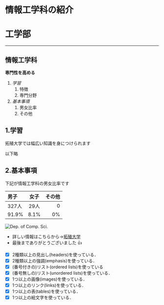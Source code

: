 # 情報工学科の紹介
<!-- Markdown記法を使って学科の紹介ページを作る -->

# 工学部

****

## 情報工学科

**専門性を高める**

1. *学習*
   1. 特徴
   1. 専門分野
1. *基本事項*
   1. 男女比率
   1. その他

## 1.学習

拓殖大学では幅広い知識を身につけられます

以下略

## 2.基本事項

下記が情報工学科の男女比率です

|男子|女子|その他|
|:---|:---:|---:|
| 327人 | 29人 | 0|
| 91.9% | 8.1%| 0%|

![Dep. of Comp. Sci.](https://feng.takushoku-u.ac.jp/albums/abm00004330.jpg "情報工学科")

- 詳しい情報はこちらから→[拓殖大学](http://www.takushoku-u.ac.jp "Takushoku University")
- 最後までありがとうございました :+1:
　
<!-- この部分より上に記述を追加して下のチェックボックスで確認する -->
- [x] 2種類以上の見出し(headers)を使っている．
- [x] 2種類以上の強調(emphasis)を使っている．
- [x] (番号付きの)リスト(ordered lists)を使っている
- [x] (番号無しの)リスト(unordered lists)を使っている．
- [x] 1つ以上の画像(images)を使っている．
- [x] 1つ以上のリンク(links)を使っている．
- [x] 1つ以上の表(tables)を使っている．
- [x] 1つ以上の絵文字を使っている．
